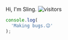 Hi, I'm Sling. ![visitors](https://visitor-badge.glitch.me/badge?page_id=wangziling.wangziling)
```js
console.log(
  'Making bugs.😉'
);
```

<!--
**wangziling/wangziling** is a ✨ _special_ ✨ repository because its `README.md` (this file) appears on your GitHub profile.

Here are some ideas to get you started:

- 🔭 I’m currently working on ...
- 🌱 I’m currently learning ...
- 👯 I’m looking to collaborate on ...
- 🤔 I’m looking for help with ...
- 💬 Ask me about ...
- 📫 How to reach me: ...
- 😄 Pronouns: ...
- ⚡ Fun fact: ...
-->
